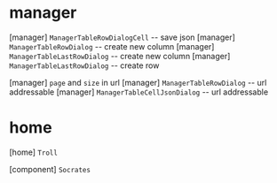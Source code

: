 # manager

[manager] `ManagerTableRowDialogCell` -- save json
[manager] `ManagerTableRowDialog` -- create new column
[manager] `ManagerTableLastRowDialog` -- create new column
[manager] `ManagerTableLastRowDialog` -- create row

[manager] `page` and `size` in url
[manager] `ManagerTableRowDialog` -- url addressable
[manager] `ManagerTableCellJsonDialog` -- url addressable

# home

[home] `Troll`

[component] `Socrates`
